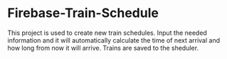 # Firebase-Train-Schedule

This project is used to create new train schedules. Input the needed information and it will automatically calculate the time of next arrival and how long from now it will arrive. Trains are saved to the sheduler.
